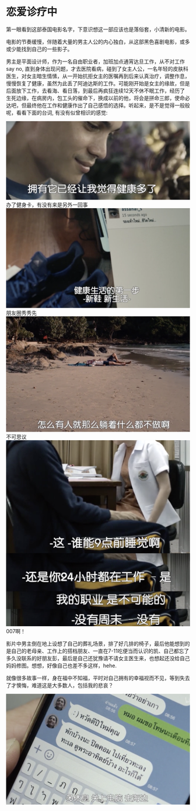 # 恋爱诊疗中

第一眼看到这部泰国电影名字，下意识想这一部应该也是落俗套，小清新的电影。

电影的节奏缓慢，伴随着大量的男主人公的内心独白，从这部黑色喜剧电影，或多或少能找到自己的一些影子。

男主是平面设计师，作为一名自由职业者，加班加点通宵达旦工作，从不对工作say no, 直到身体出现问题，才去医院看病，碰到了女主人公，一名年轻的皮肤科医生，对女主暗生情愫，从一开始抗拒女主的医嘱再到后来认真治疗，调整作息，慢慢恢复了健康，虽然为此丢了阿迪达斯的工作。可能刚开始是女主的缘故，但是后面放下工作，去看海、看日落，到最后再疯狂连续12天不休不眠工作，经历了生死边缘，在病房内，包工头的催命下，换成以前的他，将会是拼命三郎，使命必达吧，但最终他在工作和健康作出了自己感悟的选择。听起来，是不是觉得一般般呢，看看下面的台词, 有没有似曾相识的感觉:  

![img](/img/in-post/post-heart-attack/fitness.png)  
办了健身卡，有没有来是另外一回事  
![img](/img/in-post/post-heart-attack/show.png)  
朋友圈秀秀先  
![img](/img/in-post/post-heart-attack/despise.png)  
不可思议    
![img](/img/in-post/post-heart-attack/talk.png)  
007啊！  

影片中男主倒在地上设想了自己的葬礼场景，排了好几排的椅子，最后他能想到的是自己的老母亲、工作上的搭档朋友、一直在7-11吃便当而认识的凯、自己都忘了多久没联系的好朋友彭，最后是自己还犹豫请不请女主医生来，也想起还没给自己妈妈修图。想想，好像自己也差不多这样，hehe.

就像很多故事一样，身在福中不知福，平时对自己拥有的幸福视而不见，等到失去了才懊悔，难道这是大多数人，包括我的悲哀？

![img](/img/in-post/post-heart-attack/happy.png)